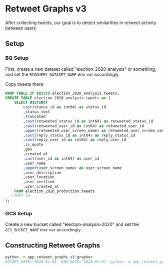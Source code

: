 # Retweet Graphs v3

After collecting tweets, our goal is to detect similarities in retweet activity between users.

## Setup

### BQ Setup

First, create a new dataset called "election_2020_analysis" or something, and set the `BIGQUERY_DATASET_NAME` env var accordingly.

Copy tweets there:

```sql
DROP TABLE IF EXISTS election_2020_analysis.tweets;
CREATE TABLE election_2020_analysis.tweets as (
    SELECT DISTINCT
        cast(status_id as int64) as status_id
        ,status_text
        ,truncated
        ,cast(retweeted_status_id as int64) as retweeted_status_id
        ,cast(retweeted_user_id as int64) as retweeted_user_id
        ,upper(retweeted_user_screen_name) as retweeted_user_screen_name
        ,cast(reply_status_id as int64) as reply_status_id
        ,cast(reply_user_id as int64) as reply_user_id
        ,is_quote
        ,geo
        ,created_at
        ,cast(user_id as int64) as user_id
        ,user_name
        ,upper(user_screen_name) as user_screen_name
        ,user_description
        ,user_location
        ,user_verified
        ,user_created_at
    FROM election_2020_production.tweets
-- LIMIT 10
);
```

### GCS Setup

Create a new bucket called "election-analysis-2020" and set the `GCS_BUCKET_NAME` env var accordingly.

## Constructing Retweet Graphs

```sh
python -m app.retweet_graphs_v3.grapher
#START_DATE="2020-01-01" END_DATE="2020-02-01" python -m app.retweet_graphs_v3.grapher
```
